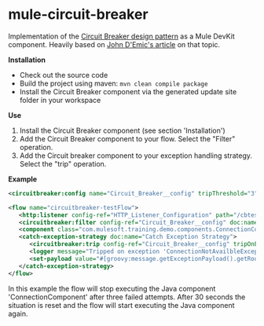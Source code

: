 mule-circuit-breaker
====================

Implementation of the [Circuit Breaker design pattern](http://en.wikipedia.org/wiki/Circuit_breaker_design_pattern) as a Mule DevKit component.
Heavily based on [John D'Emic's article](http://blogs.mulesoft.org/implementing-a-circuit-breaker-with-devkit/) on that topic.

**Installation**
- Check out the source code
- Build the project using maven: `mvn clean compile package`
- Install the Circuit Breaker component via the generated update site folder in your workspace


**Use**
1. Install the Circuit Breaker component (see section 'Installation')
2. Add the Circuit Breaker component to your flow. Select the "Filter" operation.
3. Add the Circuit breaker component to your exception handling strategy. Select the "trip" operation.

**Example**
``` XML
<circuitbreaker:config name="Circuit_Breaker__config" tripThreshold="3" tripTimeout="30000" breakerName="Circuit_Breaker" doc:name="Circuit Breaker: config"/>

<flow name="circuitbreaker-testFlow">
   <http:listener config-ref="HTTP_Listener_Configuration" path="/cbtest" allowedMethods="GET" doc:name="HTTP"/>
   <circuitbreaker:filter config-ref="Circuit_Breaker__config" doc:name="Circuit Breaker Filter"/>
   <component class="com.mulesoft.training.demo.components.ConnectionComponent" doc:name="ConnectionComponent"/>
   <catch-exception-strategy doc:name="Catch Exception Strategy">
      <circuitbreaker:trip config-ref="Circuit_Breaker__config" tripOnException="com.mulesoft.training.demo.exceptions.ConnectionNotAvailbleException" doc:name="Circuit Breaker"/>
      <logger message="Tripped on exception 'ConnectionNotAvailbleException'" level="INFO" doc:name="Logger"/>
      <set-payload value="#[groovy:message.getExceptionPayload().getRootException().getMessage()]" doc:name="Set Payload"/>
   </catch-exception-strategy>
</flow>
```
In this example the flow will stop executing the Java component 'ConnectionComponent' after three failed attempts.
After 30 seconds the situation is reset and the flow will start executing the Java component again.